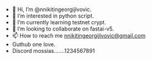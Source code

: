 - 👋 Hi, I’m @nnikitingeorgijlvovic.
- 👀 I’m interested in python script.
- 🌱 I’m currently learning testnet crypt.
- 💞️ I’m looking to collaborate on fastai-v5.
- 📫 How to reach me nnikitingeorgijlvovic@gmail.com
- Guthub one love.
- Discord mossias.......1234567891



